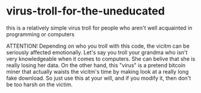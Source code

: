 # virus-troll-for-the-uneducated
this is a relatively simple virus troll for people who aren't well acquainted in programming or computers

ATTENTION! Depending on who you troll with this code, the vicitm can be seriously affected emotionally. Let's say you troll your grandma who isn't very knowledgeable when it comes to computers. She can belive that she is really losing her data. On the other hand, this "virus" is a pretend bitcoin miner that actually waists the vicitm's time by making look at a really long fake download. So just use this at your will, and if you modify it, then don't be too harsh on the victim.
